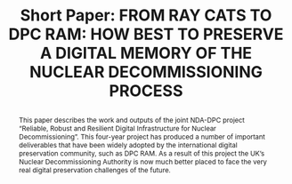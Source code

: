 ---
abstract: This paper describes the work and outputs of the joint NDA-DPC project “Reliable,
  Robust and Resilient Digital Infrastructure for Nuclear Decommissioning”. This four-year
  project has produced a number of important deliverables that have been widely adopted
  by the international digital preservation community, such as DPC RAM. As a result
  of this project the UK’s Nuclear Decommissioning Authority is now much better placed
  to face the very real digital preservation challenges of the future.
creators:
- Popham, Michael
date: null
document_url: https://az659834.vo.msecnd.net/eventsairwesteuprod/production-inconference-public/79271bfbd3e64204902848e75abacbdc
grand_parent: iPRES
institutions:
- Digital Preservation Coalition
keywords:
- project
- ram
- knowledge
- sharing
- resilience
landing_page_url: null
language: eng
layout: publication
license: CC-BY 4.0 International
notes_url: null
parent: iPRES 2022
publication_type: short paper
size: null
slides_url: null
source_name: iPRES
stream_url: null
title: "Short Paper: FROM RAY CATS TO DPC RAM: HOW BEST TO PRESERVE A DIGITAL MEMORY
  OF THE NUCLEAR DECOMMISSIONING PROCESS\r\n"
year: 2022
---